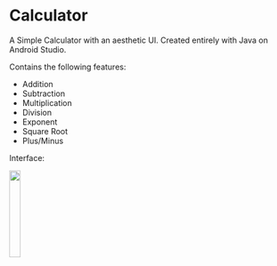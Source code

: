 # Calculator

A Simple Calculator with an aesthetic UI. Created entirely with Java on Android Studio.

Contains the following features:
  - Addition
  - Subtraction
  - Multiplication
  - Division
  - Exponent
  - Square Root
  - Plus/Minus
  
 Interface:

 <img src="https://user-images.githubusercontent.com/89667254/180661353-2c80a142-5663-47c2-aa6b-fd71762713d6.png" width=20% height=20%>
